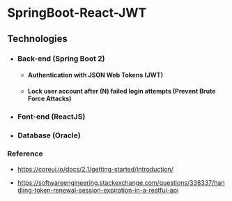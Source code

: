 # SpringBoot-React-JWT


## Technologies

- ### Back-end (Spring Boot 2) 
  - #### Authentication with JSON Web Tokens (JWT)
  - #### Lock user account after (N) failed login attempts (Prevent Brute Force Attacks)
- ### Font-end (ReactJS) 

- ### Database (Oracle)

### Reference 

- https://coreui.io/docs/2.1/getting-started/introduction/

- https://softwareengineering.stackexchange.com/questions/338337/handling-token-renewal-session-expiration-in-a-restful-api
